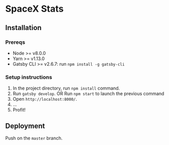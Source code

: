 # SpaceX Stats

## Installation

### Prereqs

- Node >= v8.0.0
- Yarn >= v1.13.0
- Gatsby CLI >= v2.6.7: run `npm install -g gatsby-cli`

### Setup instructions

1. In the project directory, run `npm install` command.
2. Run `gatsby develop`. OR Run `npm start` to launch the previous command
3. Open `http://localhost:8000/`.
4. ...
5. Profit!

## Deployment

Push on the `master` branch.
